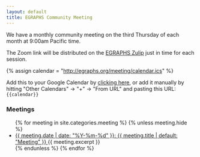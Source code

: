 ```yaml
---
layout: default
title: EGRAPHS Community Meeting
---
```


We have a monthly community meeting on the third Thursday of each month at 9:00am Pacific time.

The Zoom link will be distributed on the [EGRAPHS Zulip](/zulip)
 just in time for each session.

{% assign calendar = "http://egraphs.org/meeting/calendar.ics" %}

Add this to your Google Calendar by 
[clicking here](http://www.google.com/calendar/render?cid={{calendar}}), 
or add it manually by hitting 
"Other Calendars" → "+" → "From URL" and pasting this URL:
<code style="white-space: nowrap">{{calendar}}</code>

### Meetings

<ul class="meetings">
{% for meeting in site.categories.meeting %}
  {% unless meeting.hide %}
  <li class="meeting" data-date="{{ meeting.date | date: "%Y-%m-%d" }}">
    <a href="{{meeting.url}}">
      <time>{{ meeting.date | date: "%Y-%m-%d" }}</time>:
      {{ meeting.title | default: "Meeting" }}
    </a>
    {{ meeting.excerpt }}
  </li>
  {% endunless %}
{% endfor %}
</ul>

<!-- <script defer>
  // loop over all elements of class meeting
  var meetings = document.getElementsByClassName("meeting");
  console.log(meetings);
  for (let meeting of meetings) {
    // get the date of the meeting
    var date = meeting.getAttribute("data-date");
    // get the current date
    var now = new Date();
    // if the meeting is in the past, hide it
    if (now > new Date(date)) {
      meeting.style.opacity = "50%";
    }
    console.log(meetings);
  }

  console.log("hello")
</script> -->


